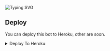 ![Typing SVG](https://readme-typing-svg.herokuapp.com/?lines=welcome+To+JISOO's+Repo!;created+by+RAIHAN!;A+simple+SONG+DOWNLOADER+bot!;and+all+futures)</p>



## Deploy
You can deploy this bot to Heroku, other are soon.

<details><summary>Deploy To Heroku</summary>
<p>
<br>
<a href="https://heroku.com/deploy?template=https://github.com/RSR-TG-Info/MZBot">
  <img src="https://www.herokucdn.com/deploy/button.svg" alt="Deploy">
</a>
</p>
</details>
